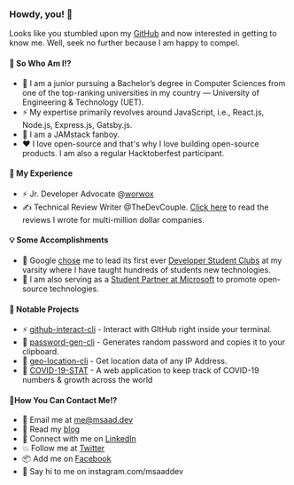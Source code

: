 ### Howdy, you! 👋

<!--
**msaaddev/msaaddev** is a ✨ _special_ ✨ repository because its `README.md` (this file) appears on your GitHub profile.

Here are some ideas to get you started:

- 🔭 I’m currently working on ...
- 🌱 I’m currently learning ...
- 👯 I’m looking to collaborate on ...
- 🤔 I’m looking for help with ...
- 💬 Ask me about ...
- 📫 How to reach me: ...
- 😄 Pronouns: ...
- ⚡ Fun fact: ...
-->

Looks like you stumbled upon my [GitHub](https://github.com/msaaddev) and now interested in getting to know me. Well, seek no further because I am happy to compel.

#### 🤔 So Who Am I!?

- 🏫 I am a junior pursuing a Bachelor’s degree in Computer Sciences from one of the top-ranking universities in my country — University of Engineering & Technology (UET).
- ⚡️ My expertise primarily revolves around JavaScript, i.e., React.js, Node.js, Express.js, Gatsby.js.
- 🚀 I am a JAMstack fanboy.
- ♥️ I love open-source and that's why I love building open-source products. I am also a regular Hacktoberfest participant.

#### 🚀 My Experience

- ⚡️ Jr. Developer Advocate @[worwox](http://worwox.com/)
- ✍️ Technical Review Writer @TheDevCouple. [Click here](https://thedevcouple.com/author/muhammadsaad/) to read the reviews I wrote for multi-million dollar companies.

#### 💡 Some Accomplishments

- 🎯 Google [chose](https://drive.google.com/file/d/1oFZ4fY837o_gTmrX2TyBuceQSllSlhUq/view) me to lead its first ever [Developer Student Clubs](https://developers.google.com/community/dsc) at my varsity where I have taught hundreds of students new technologies.
- 🙌 I am also serving as a [Student Partner at Microsoft](https://studentpartners.microsoft.com/en-us/Account/DisplayMSPCertificate?url=338ed5062c5449b2bf23bc2edfae5e35) to promote open-source technologies.

#### 🚀 Notable Projects

- ⚡️ [github-interact-cli](https://github.com/msaaddev/github-interact-cli) - Interact with GItHub right inside your terminal.
- 🔑 [password-gen-cli](https://github.com/msaaddev/password-gen-cli) - Generates random password and copies it to your clipboard.
- 📌 [geo-location-cli](https://github.com/msaaddev/geo-location-cli) - Get location data of any IP Address.
- 🦠 [COVID-19-STAT](https://github.com/msaaddev/COVID-19-STAT) - A web application to keep track of COVID-19 numbers & growth across the world

#### 🤙How You Can Contact Me!?

- 📩 Email me at [me@msaad.dev](mailto:me@msaad.dev)
- 📖 Read my [blog](http://msaad.dev/)
- 👥 Connect with me on [LinkedIn](https://www.linkedin.com/in/msaaddev/)
- 💥 Follow me at [Twitter](https://twitter.com/MSaaddev)
- 📦 Add me on [Facebook](https://www.facebook.com/msaaddev/)
- 👋 Say hi to me on instagram.com/msaaddev
